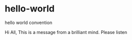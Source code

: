 # hello-world
hello world convention

Hi All,
This is a message from a brilliant mind.
Please listen
